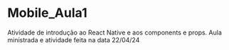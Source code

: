 # Mobile_Aula1
Atividade de introdução ao React Native e aos components e props. Aula ministrada e atividade feita na data 22/04/24
